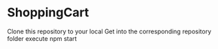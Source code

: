 # ShoppingCart
Clone this repository to your local
Get into the corresponding repository folder
execute npm start
